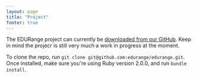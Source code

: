 ```yaml
---
layout: page
title: "Project"
footer: true
---
```


The EDURange project can currently be <a href="http://github.com/edurange/edurange">downloaded from our GitHub</a>. Keep in mind the projecr is still very much a work in progress at the moment.

To clone the repo, run `git clone git@github.com:edurange/edurange.git`. Once installed, make sure you're using Ruby version 2.0.0, and run `bundle install`.
